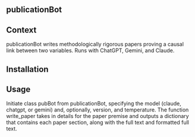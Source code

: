 ## publicationBot

## Context
publicationBot writes methodologically rigorous papers proving a causal link between two variables. 
Runs with ChatGPT, Gemini, and Claude.

## Installation

## Usage
Initiate class pubBot from publicationBot, specifying the model (claude, chatgpt, or gemini) and, optionally, version, and temperature.
The function write_paper takes in details for the paper premise and outputs a dictionary that contains each paper section, along with the full text and formatted full text. 